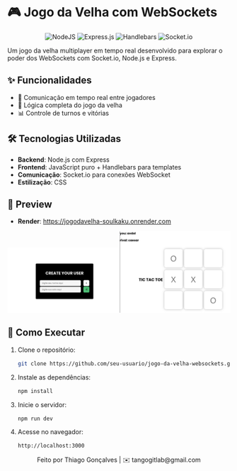 # 🎮 Jogo da Velha com WebSockets

<div align="center">
  
  ![NodeJS](https://img.shields.io/badge/node.js-6DA55F?style=for-the-badge&logo=node.js&logoColor=white)
  ![Express.js](https://img.shields.io/badge/express.js-%23404d59.svg?style=for-the-badge&logo=express&logoColor=%2361DAFB)
  ![Handlebars](https://img.shields.io/badge/Handlebars-%23000000?style=for-the-badge&logo=Handlebars.js&logoColor=white)
  ![Socket.io](https://img.shields.io/badge/Socket.io-black?style=for-the-badge&logo=socket.io&badgeColor=010101)
  
</div>

Um jogo da velha multiplayer em tempo real desenvolvido para explorar o poder dos WebSockets com Socket.io, Node.js e Express.

## ✨ Funcionalidades

- 🔄 Comunicação em tempo real entre jogadores
- 🎯 Lógica completa do jogo da velha
- 📊 Controle de turnos e vitórias

## 🛠️ Tecnologias Utilizadas

- **Backend**: Node.js com Express
- **Frontend**: JavaScript puro + Handlebars para templates
- **Comunicação**: Socket.io para conexões WebSocket
- **Estilização**: CSS

## 📸 Preview
<div>
  
  - **Render**: https://jogodavelha-soulkaku.onrender.com
  
</div>
<div>

<img src="Public/assets/images/screenshot.png" alt="Criação de usuario" width="250"/>
<img src="Public/assets/images/screenshot.2.png" alt="Durante partida" width="250"/>

</div>

## 🚀 Como Executar

1. Clone o repositório:
   ```bash
   git clone https://github.com/seu-usuario/jogo-da-velha-websockets.git

2. Instale as dependências:
   ```bash
   npm install

3. Inicie o servidor:
   ```bash
   npm run dev

4. Acesse no navegador:
   ```bash
   http://localhost:3000

<div align="center"> Feito por Thiago Gonçalves | ✉️ tangogitlab@gmail.com </div> 
